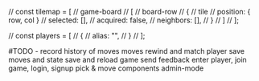 // const tilemap = [ // game-board
//   [ // board-row
//     { // tile
//       position: { row, col }
//       selected: [],
//       acquired: false,
//       neighbors: [],
//     }
//   ]
// ];

// const players = [
//   {
//     alias: "",
//   }
// ];

#TODO - 
record history of moves
moves rewind and match player
save moves and state
save and reload game
send feedback
enter player, join game, login, signup
pick & move components
admin-mode 